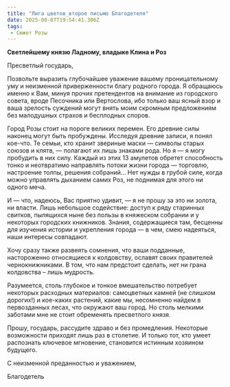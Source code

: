 ```yaml
---
title: "Лига цветов_второе письмо Благодетеля"
date: 2025-08-07T19:54:41.306Z
tags:
 - Сюжет Розы
---
```


**Светлейшему князю Ладному, владыке Клина и Роз**

Пресветлый государь,

Позвольте выразить глубочайшее уважение вашему проницательному уму и
неизменной приверженности благу родного города. Я обращаюсь именно к
Вам, минуя прочих претендентов на внимание из городского совета, вроде
Песочника или Вертослова, ибо только ваш ясный взор и ваша зрелость
суждений могут внять моим скромным предложениям без малодушных страхов и
бесплодных споров.

Город Розы стоит на пороге великих перемен. Его древние силы наконец
могут быть пробуждены. Исследуя древние записи, я понял кое-что. Те
семьи, кто хранит звериные маски — символы старых союзов и клятв, —
полагают их лишь знаками рода. Но я — я могу пробудить в них силу.
Каждый из этих 13 амулетов обретет способность тонко и неотвратимо
направлять потоки жизни города — торговлю, настроение толпы, решения
собраний... Нет нужды в грубой силе, когда можно управлять дыханием
самих Роз, не поднимая для этого ни одного меча.

И — что, надеюсь, Вас приятно удивит, — я не прошу за это ни золота, ни
власти. Лишь небольшое содействие: доступ к ряду старинных свитков,
пылящихся ныне без пользы в княжеском собрании и у некоторых городских
книжников. Знания, содержащиеся там, бесценны для изучения истории и
укрепления города — в чем, смею надеяться, наши интересы совпадают.

Хочу сразу также развеять сомнения, что ваши подданные, настороженно
относящиеся к колдовству, ославят своих правителей чернокнижниками. В
том, что нам предстоит сделать, нет ни грана колдовства – лишь мудрость.

Разумеется, столь глубокое и тонкое вмешательство потребует некоторых
расходных материалов: самоцветных камней (не слишком дорогих!) и
кое-каких растений, какие мы, несомненно найдем в первозданных лесах,
что окружают ваш город. Но столь мелкими заботами мне не стоит
обременять пресветлого князя.

Прошу, государь, рассудите здраво и без промедления. Некоторые
возможности приходят лишь раз в столетие. И только тот, кто умеет
распознать ключевое мгновение, становится истинным хозяином будущего.

С неизменной преданностью и уважением,

Благодетель
